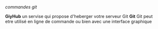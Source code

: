 *commandes git*

**GiyHub**
un servise qui propose d'heberger votre serveur Git
**Git**
Git peut etre utilisé en ligne de commande ou bien avec une interface graphique
 